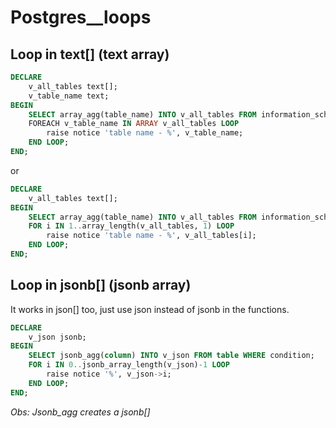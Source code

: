 # Postgres__loops

## Loop in text[] (text array)

```sql
DECLARE
    v_all_tables text[];
    v_table_name text;
BEGIN
    SELECT array_agg(table_name) INTO v_all_tables FROM information_schema.tables WHERE table_schema = 'public';
    FOREACH v_table_name IN ARRAY v_all_tables LOOP
        raise notice 'table name - %', v_table_name;
    END LOOP;
END;
```
or

```sql
DECLARE
    v_all_tables text[];
BEGIN
    SELECT array_agg(table_name) INTO v_all_tables FROM information_schema.tables WHERE table_schema = 'public';
    FOR i IN 1..array_length(v_all_tables, 1) LOOP
        raise notice 'table name - %', v_all_tables[i];
    END LOOP;
END;
```

## Loop in jsonb[] (jsonb array)
It works in json[] too, just use json instead of jsonb in the functions.

```sql
DECLARE
    v_json jsonb;
BEGIN
    SELECT jsonb_agg(column) INTO v_json FROM table WHERE condition;
    FOR i IN 0..jsonb_array_length(v_json)-1 LOOP
        raise notice '%', v_json->i;
    END LOOP;
END;
```
_Obs: Jsonb_agg creates a jsonb[]_

